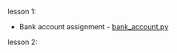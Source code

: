 lesson 1:
* Bank account assignment - [bank_account.py](/seminars/design_patterns/bank_account.py)










lesson 2:

